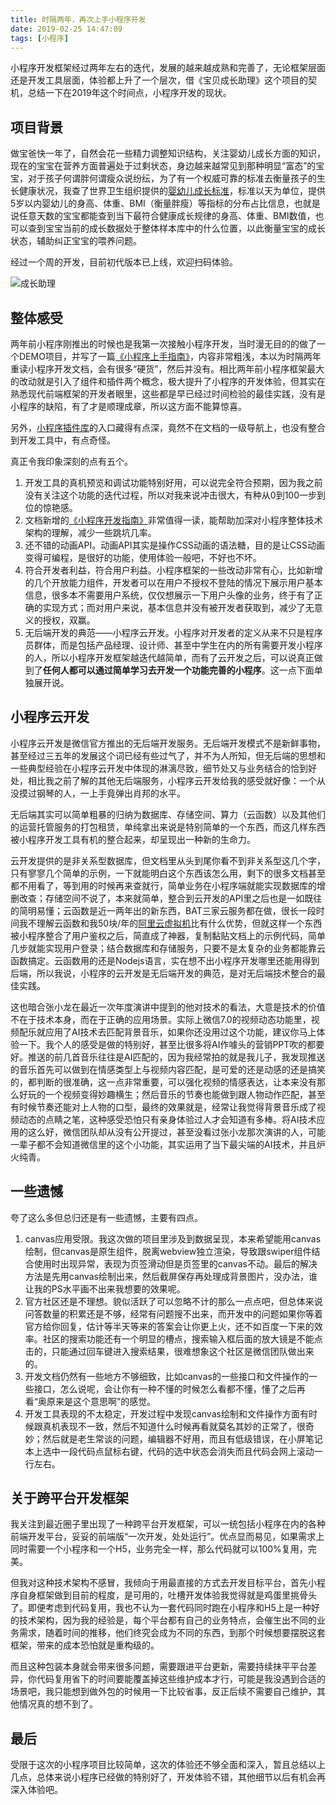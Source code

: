 ```yaml
---
title: 时隔两年，再次上手小程序开发
date: 2019-02-25 14:47:09
tags: [小程序]
---
```


小程序开发框架经过两年左右的迭代，发展的越来越成熟和完善了，无论框架层面还是开发工具层面，体验都上升了一个层次，借《宝贝成长助理》这个项目的契机，总结一下在2019年这个时间点，小程序开发的现状。

<!-- more -->

## [](#项目背景 "项目背景")项目背景

做宝爸快一年了，自然会花一些精力调整知识结构，关注婴幼儿成长方面的知识，现在的宝宝在营养方面普遍处于过剩状态，身边越来越常见到那种明显“富态”的宝宝，对于孩子何谓胖何谓瘦众说纷纭，为了有一个权威可靠的标准去衡量孩子的生长健康状况，我查了世界卫生组织提供的[婴幼儿成长标准](https://www.who.int/childgrowth/standards/en/)，标准以天为单位，提供5岁以内婴幼儿的身高、体重、BMI（衡量胖瘦）等指标的分布占比信息，也就是说任意天数的宝宝都能查到当下最符合健康成长规律的身高、体重、BMI数值，也可以查到宝宝当前的成长数据处于整体样本库中的什么位置，以此衡量宝宝的成长状态，辅助纠正宝宝的喂养问题。

经过一个周的开发，目前初代版本已上线，欢迎扫码体验。

![成长助理](http://refined-x.com/asset/baby_assistant.png)

## [](#整体感受 "整体感受")整体感受

两年前小程序刚推出的时候也是我第一次接触小程序开发，当时漫无目的的做了一个DEMO项目，并写了一篇[《小程序上手指南》](https://refined-x.com/2017/07/20/%E5%B0%8F%E7%A8%8B%E5%BA%8F%E4%B8%8A%E6%89%8B%E6%8C%87%E5%8D%97/)，内容非常粗浅，本以为时隔两年重读小程序开发文档，会有很多“硬货”，然后并没有。相比两年前小程序框架最大的改动就是引入了组件和插件两个概念，极大提升了小程序的开发体验，但其实在熟悉现代前端框架的开发者眼里，这些都是早已经过时间检验的最佳实践，没有是小程序的缺陷，有了才是顺理成章，所以这方面不能算惊喜。

另外，[小程序插件库](https://developers.weixin.qq.com/wxaplugin?action=index&start=0&rows=20&lang=zh_CN)的入口藏得有点深，竟然不在文档的一级导航上，也没有整合到开发工具中，有点奇怪。

真正令我印象深刻的点有五个。

1. 开发工具的真机预览和调试功能特别好用，可以说完全符合预期，因为我之前没有关注这个功能的迭代过程，所以对我来说冲击很大，有种从0到100一步到位的惊艳感。
2. 文档新增的[《小程序开发指南》](https://developers.weixin.qq.com/ebook?action=get_post_info&docid=0008aeea9a8978ab0086a685851c0a)非常值得一读，能帮助加深对小程序整体技术架构的理解，减少一些跳坑几率。
3. 还不错的动画API。动画API其实是操作CSS动画的语法糖，目的是让CSS动画变得可编程，是很好的功能，使用体验一般吧，不好也不坏。
4. 符合开发者利益，符合用户利益。小程序框架的一些改动非常有心，比如新增的几个开放能力组件，开发者可以在用户不授权不登陆的情况下展示用户基本信息，很多本不需要用户系统，仅仅想展示一下用户头像的业务，终于有了正确的实现方式；而对用户来说，基本信息并没有被开发者获取到，减少了无意义的授权，双赢。
5. 无后端开发的典范——小程序云开发。小程序对开发者的定义从来不只是程序员群体，而是包括产品经理、设计师、甚至中学生在内的所有需要开发小程序的人，所以小程序开发框架越迭代越简单，而有了云开发之后，可以说真正做到了**任何人都可以通过简单学习去开发一个功能完善的小程序**。这一点下面单独展开说。

## [](#小程序云开发 "小程序云开发")小程序云开发

小程序云开发是微信官方推出的无后端开发服务。无后端开发模式不是新鲜事物，甚至经过三五年的发展这个词已经有些过气了，并不为人所知，但无后端的思想和一些典型经验在小程序云开发中体现的淋漓尽致，细节处又与业务结合的恰到好处，相比我之前了解的其他无后端服务，小程序云开发给我的感受就好像：一个从没摸过钢琴的人，一上手竟弹出肖邦的水平。

无后端其实可以简单粗暴的归纳为数据库、存储空间、算力（云函数）以及其他们的运营托管服务的打包租赁，单纯拿出来说是特别简单的一个东西，而这几样东西被小程序开发工具有机的整合起来，却呈现出一种新的生命力。

云开发提供的是非关系型数据库，但文档里从头到尾你看不到非关系型这几个字，只有寥寥几个简单的示例，一下就能明白这个东西该怎么用，剩下的很多文档甚至都不用看了，等到用的时候再来查就行，简单业务在小程序端就能实现数据库的增删改查；存储空间不说了，本来就简单，整合到云开发的API里之后也是一如既往的简明易懂；云函数是近一两年出的新东西，BAT三家云服务都在做，很长一段时间我不理解云函数和我50块/年的[阿里云虚拟机](https://promotion.aliyun.com/ntms/yunparter/invite.html?userCode=y31qmczl)比有什么优势，但就这样一个东西被小程序整合了用户鉴权之后，简直成了神器，复制黏贴文档上的示例代码，简单几步就能实现用户登录；结合数据库和存储服务，只要不是太复杂的业务都能靠云函数搞定。云函数用的还是Nodejs语言，实在想不出小程序开发哪里还能用得到后端，所以我说，小程序的云开发是无后端开发的典范，是对无后端技术整合的最佳实践。

这也暗合张小龙在最近一次年度演讲中提到的他对技术的看法，大意是技术的价值不在于技术本身，而在于正确的应用场景。实际上微信7.0的视频动态功能里，视频配乐就应用了AI技术去匹配背景音乐，如果你还没用过这个功能，建议你马上体验一下。我个人的感受是做的特别好，甚至比很多将AI作噱头的营销PPT吹的都要好。推送的前几首音乐往往是AI匹配的，因为我经常拍的就是我儿子，我发现推送的音乐首先可以做到在情感类型上与视频内容匹配，是可爱的还是动感的还是搞笑的，都判断的很准确，这一点非常重要，可以强化视频的情感表达，让本来没有那么好玩的一个视频变得妙趣横生；然后音乐的节奏也能做到跟人物动作匹配，甚至有时候节奏还能对上人物的口型，最终的效果就是，经常让我觉得背景音乐成了视频动态的点睛之笔，这种感受恐怕只有亲身体验过人才会知道有多棒。将AI技术应用的这么好，微信团队却从没有公开提过，甚至没看过张小龙那次演讲的人，可能一辈子都不会知道微信里的这个小功能，其实运用了当下最尖端的AI技术，并且炉火纯青。

## [](#一些遗憾 "一些遗憾")一些遗憾

夸了这么多但总归还是有一些遗憾，主要有四点。

1. canvas应用受限。我这次做的项目里涉及到数据呈现，本来希望能用canvas绘制，但canvas是原生组件，脱离webview独立渲染，导致跟swiper组件结合使用时出现异常，表现为页签滑动但是页签里的canvas不动。最后的解决方法是先用canvas绘制出来，然后截屏保存再处理成背景图片，没办法，谁让我的PS水平画不出来我想要的效果呢。
2. 官方社区还是不理想。貌似活跃了可以忽略不计的那么一点点吧，但总体来说问答数量的积累还是不够，经常有问题搜不出来，而开发中的问题如果你等着官方给你回复，估计等半天等来的答案会让你更上火，还不如百度一下来的效率。社区的搜索功能还有一个明显的槽点，搜索输入框后面的放大镜是不能点击的，只能通过回车键进入搜索结果，很难想象这个社区是微信团队做出来的。
3. 开发文档仍然有一些地方不够细致，比如canvas的一些接口和文件操作的一些接口，怎么说呢，会让你有一种不懂的时候怎么看都不懂，懂了之后再看“奥原来是这个意思啊”的感觉。
4. 开发工具表现的不太稳定，开发过程中发现canvas绘制和文件操作方面有时候跟真机表现不一致，然后不知道什么时候再看就莫名其妙的正常了，很奇妙；然后就是老生常谈的问题，编辑器不好用，而且有低级错误，在小屏笔记本上选中一段代码点鼠标右键，代码的选中状态会消失而且代码会网上滚动一行左右。

## [](#关于跨平台开发框架 "关于跨平台开发框架")关于跨平台开发框架

我关注到最近圈子里出现了一种跨平台开发框架，可以一统包括小程序在内的各种前端开发平台，妥妥的前端版“一次开发，处处运行”。优点显而易见，如果需求上同时需要一个小程序和一个H5，业务完全一样，那么代码就可以100%复用，完美。

但我对这种技术架构不感冒，我倾向于用最直接的方式去开发目标平台，首先小程序自身框架做到目前的程度，是可用的，吐槽开发体验我觉得就是鸡蛋里挑骨头了。即便考虑到代码复用，我也不认为一套代码同时跑在小程序和H5上是一种好的技术架构，因为我的经验是，每个平台都有自己的业务特点，会催生出不同的业务需求，随着时间的推移，他们终究会成为不同的东西，到那个时候想要摆脱这套框架，带来的成本恐怕就是重构级的。

而且这种包装本身就会带来很多问题，需要跟进平台更新，需要持续抹平平台差异，你代码复用省下的时间要能覆盖掉这些维护成本才行，可能是我没遇到合适的场景吧，我只能想到做外包的时候用一下比较省事，反正后续不需要自己维护，其他情况真的想不到了。

## [](#最后 "最后")最后

受限于这次的小程序项目比较简单，这次的体验还不够全面和深入，暂且总结以上几点，总体来说小程序已经做的特别好了，开发体验不错，其他细节以后有机会再深入体验吧。
